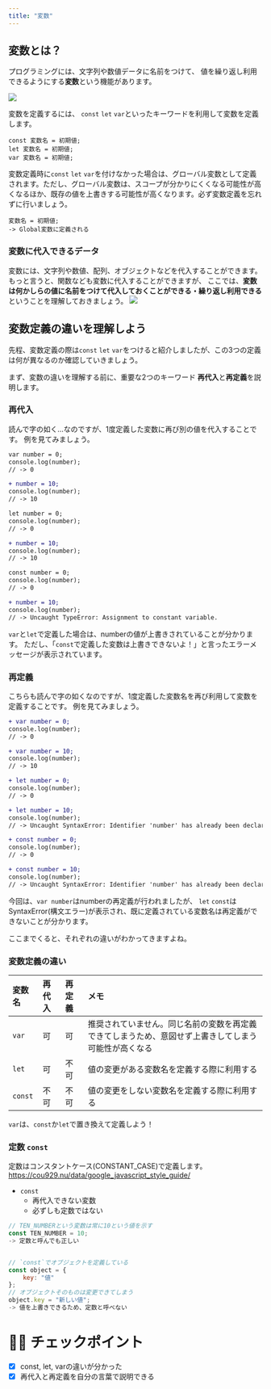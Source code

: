 ```yaml
---
title: "変数"
---
```

## 変数とは？
プログラミングには、文字列や数値データに名前をつけて、
値を繰り返し利用できるようにする**変数**という機能があります。

![](https://storage.googleapis.com/zenn-user-upload/da7dbed88e8299849a5dab09.png)


変数を定義するには、 `const` `let` `var`といったキーワードを利用して変数を定義します。
```javascript:OK例
const 変数名 = 初期値;
let 変数名 = 初期値;
var 変数名 = 初期値;
```
変数定義時に`const` `let` `var`を付けなかった場合は、グローバル変数として定義されます。ただし、グローバル変数は、スコープが分かりにくくなる可能性が高くなるほか、既存の値を上書きする可能性が高くなります。必ず変数定義を忘れずに行いましょう。

```javascript:NG例
変数名 = 初期値;
-> Global変数に定義される
```

### 変数に代入できるデータ
変数には、文字列や数値、配列、オブジェクトなどを代入することができます。
もっと言うと、関数なども変数に代入することができますが、
ここでは、**変数は何かしらの値に名前をつけて代入しておくことができる・繰り返し利用できる**ということを理解しておきましょう。
![](https://storage.googleapis.com/zenn-user-upload/e21f049d54e18eb8e57bcb86.png)

## 変数定義の違いを理解しよう
先程、変数定義の際は`const` `let` `var`をつけると紹介しましたが、この3つの定義は何が異なるのか確認していきましょう。

まず、変数の違いを理解する前に、重要な2つのキーワード
**再代入**と**再定義**を説明します。

### 再代入
読んで字の如く...なのですが、1度定義した変数に再び別の値を代入することです。
例を見てみましょう。

```diff js:再代入(var)
var number = 0;
console.log(number);
// -> 0

+ number = 10;
console.log(number);
// -> 10
```

```diff js:再代入(let)
let number = 0;
console.log(number);
// -> 0

+ number = 10;
console.log(number);
// -> 10
```

```diff js:再代入(const)
const number = 0;
console.log(number);
// -> 0

+ number = 10;
console.log(number);
// -> Uncaught TypeError: Assignment to constant variable.
```

`var`と`let`で定義した場合は、numberの値が上書きされていることが分かります。
ただし、「`const`で定義した変数は上書きできないよ！」と言ったエラーメッセージが表示されています。


### 再定義
こちらも読んで字の如くなのですが、1度定義した変数名を再び利用して変数を定義することです。
例を見てみましょう。

```diff js:再定義.js(var)
+ var number = 0;
console.log(number);
// -> 0

+ var number = 10;
console.log(number);
// -> 10
```

```diff js:再定義.js(let)
+ let number = 0;
console.log(number);
// -> 0

+ let number = 10;
console.log(number);
// -> Uncaught SyntaxError: Identifier 'number' has already been declared
```

```diff js:再定義.js(const)
+ const number = 0;
console.log(number);
// -> 0

+ const number = 10;
console.log(number);
// -> Uncaught SyntaxError: Identifier 'number' has already been declared
```

今回は、`var number`はnumberの再定義が行われましたが、
`let` `const`はSyntaxError(構文エラー)が表示され、既に定義されている変数名は再定義ができないことが分かります。


ここまでくると、それぞれの違いがわかってきますよね。

### 変数定義の違い

|変数名|再代入|再定義|メモ|
|:--|:--|:--|:--|
|`var`|可|可|推奨されていません。同じ名前の変数を再定義できてしまうため、意図せず上書きしてしまう可能性が高くなる|
|`let`|可|不可|値の変更がある変数名を定義する際に利用する|
|`const`|不可|不可|値の変更をしない変数名を定義する際に利用する|

`var`は、`const`か`let`で置き換えて定義しよう！



### 定数 `const`
定数はコンスタントケース(CONSTANT_CASE)で定義します。
https://cou929.nu/data/google_javascript_style_guide/

- `const`
	- 再代入できない変数
	- 必ずしも定数ではない

```javascript
// TEN_NUMBERという変数は常に10という値を示す
const TEN_NUMBER = 10;
-> 定数と呼んでも正しい


// `const`でオブジェクトを定義している
const object = {
    key: "値"
};
// オブジェクトそのものは変更できてしまう
object.key = "新しい値";
-> 値を上書きできるため、定数と呼べない
```

# 🧑‍💻 チェックポイント
- [x] const, let, varの違いが分かった
- [x] 再代入と再定義を自分の言葉で説明できる